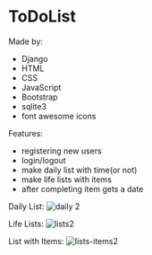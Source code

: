 # ToDoList

Made by:

- Django
- HTML
- CSS
- JavaScript
- Bootstrap
- sqlite3
- font awesome icons

Features:

- registering new users
- login/logout
- make daily list with time(or not)
- make life lists with items
- after completing item gets a date

Daily List:
![daily 2](https://user-images.githubusercontent.com/85837671/185701845-a54f33f6-eabb-441b-a087-8df7af84d84d.png)

Life Lists:
![lists2](https://user-images.githubusercontent.com/85837671/185703387-f26b1197-047b-4264-9610-66c5db3b7673.png)

List with Items:
![lists-items2](https://user-images.githubusercontent.com/85837671/185702895-e288c776-b4fe-4236-91f6-0b2b666102e6.png)
